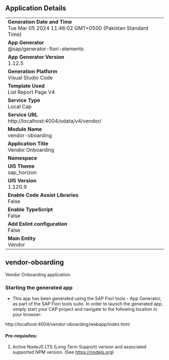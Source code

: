## Application Details
|               |
| ------------- |
|**Generation Date and Time**<br>Tue Mar 05 2024 11:46:02 GMT+0500 (Pakistan Standard Time)|
|**App Generator**<br>@sap/generator-fiori-elements|
|**App Generator Version**<br>1.12.5|
|**Generation Platform**<br>Visual Studio Code|
|**Template Used**<br>List Report Page V4|
|**Service Type**<br>Local Cap|
|**Service URL**<br>http://localhost:4004/odata/v4/vendor/
|**Module Name**<br>vendor-oboarding|
|**Application Title**<br>Vendor Onboarding|
|**Namespace**<br>|
|**UI5 Theme**<br>sap_horizon|
|**UI5 Version**<br>1.120.9|
|**Enable Code Assist Libraries**<br>False|
|**Enable TypeScript**<br>False|
|**Add Eslint configuration**<br>False|
|**Main Entity**<br>Vendor|

## vendor-oboarding

Vendor Onboarding application.

### Starting the generated app

-   This app has been generated using the SAP Fiori tools - App Generator, as part of the SAP Fiori tools suite.  In order to launch the generated app, simply start your CAP project and navigate to the following location in your browser:

http://localhost:4004/vendor-oboarding/webapp/index.html

#### Pre-requisites:

1. Active NodeJS LTS (Long Term Support) version and associated supported NPM version.  (See https://nodejs.org)


